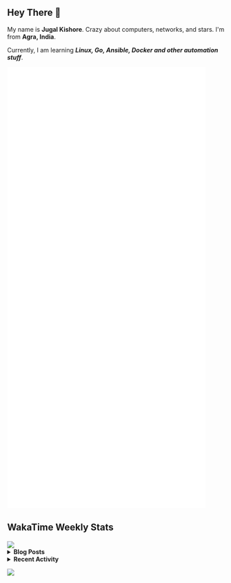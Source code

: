## Hey There 👋

My name is **Jugal Kishore**. Crazy about computers, networks, and stars. I'm from **Agra, India**.

Currently, I am learning ***Linux, Go, Ansible, Docker and other automation stuff***.

[![Header](https://raw.githubusercontent.com/crazyuploader/crazyuploader/master/header.svg "Header")](https://devjugal.com/)

<!--
## Technologies & Tools

![](https://img.shields.io/badge/OS-Linux-informational?style=flat&logo=linux&logoColor=white&color=2bbc8a)
![](https://img.shields.io/badge/OS-Windows-informational?style=flat&logo=windows&logoColor=white&color=2bbc8a)
![](https://img.shields.io/badge/OS-Android-informational?style=flat&logo=android&logoColor=white&color=2bbc8a)

![](https://img.shields.io/badge/Editor-Code-informational?style=flat&logo=visual-studio-code&logoColor=white&color=2bbc8a)
![](https://img.shields.io/badge/Editor-IntelliJ%20IDEA-informational?style=flat&logo=intellij-idea&logoColor=white&color=2bbc8a)
![](https://img.shields.io/badge/Editor-Android%20Studio-informational?style=flat&logo=android-studio&logoColor=white&color=2bbc8a)

![](https://img.shields.io/badge/Code-Python-informational?style=flat&logo=python&logoColor=white&color=2bbc8a)
![](https://img.shields.io/badge/Code-Java-informational?style=flat&logo=java&logoColor=white&color=2bbc8a)
![](https://img.shields.io/badge/Code-JavaScript-informational?style=flat&logo=javascript&logoColor=white&color=2bbc8a)

![](https://img.shields.io/badge/Shell-Bash-informational?style=flat&logo=gnu-bash&logoColor=white&color=2bbc8a)

![](https://img.shields.io/badge/Markup%20Language-Markdown-informational?style=flat&logo=markdown&logoColor=white&color=2bbc8a)
![](https://img.shields.io/badge/Markup%20Language-HTML-informational?style=flat&logo=html5&logoColor=white&color=2bbc8a)

[](https://img.shields.io/badge/JS%20FrameWork-ReactJS-informational?style=flat&logo=react&logoColor=white&color=2bbc8a)

![](https://img.shields.io/badge/Tools-GIT-informational?style=flat&logo=git&logoColor=white&color=2bbc8a)
![](https://img.shields.io/badge/Tools-Docker-informational?style=flat&logo=docker&logoColor=white&color=2bbc8a)

![](https://img.shields.io/badge/CI/CD-GitHub%20Actions-informational?style=flat&logo=github-actions&logoColor=white&color=2bbc8a)
![](https://img.shields.io/badge/CI/CD-Travis%20CI-informational?style=flat&logo=travis-ci&logoColor=white&color=2bbc8a)
![](https://img.shields.io/badge/CI/CD-Circle%20CI-informational?style=flat&logo=circleci&logoColor=white&color=2bbc8a)
![](https://img.shields.io/badge/CI/CD-Semaphore%20CI-informational?style=flat&logo=semaphore-ci&logoColor=white&color=2bbc8a)

![](https://img.shields.io/badge/Cloud-Amazon%20Web%20Services-informational?style=flat&logo=amazon-aws&logoColor=white&color=2bbc8a)
![](https://img.shields.io/badge/Cloud-Microsoft%20Azure-informational?style=flat&logo=microsoft-azure&logoColor=white&color=2bbc8a)

## GitHub Stats

<a href="https://github.com/crazyuploader">
    <img align="center" src="https://crazyuploader-grs.vercel.app/api/top-langs/?username=crazyuploader&hide=C&exclude_repo=Kernel,dragontc,Whyred&langs_count=6&layout=compact" />
</a>

<p>
    <a href="https://github.com/crazyuploader">
        <img align="center" src="https://crazyuploader-grs.vercel.app/api?username=crazyuploader" />
    </a>
</p>

<p>
    <a href="https://github.com/crazyuploader">
        <img align="center" src="https://github-readme-streak-stats.herokuapp.com/?user=crazyuploader" />
    </a>
</p>

--->

## WakaTime Weekly Stats

<a href="https://wakatime.com/@crazyuploader">
    <img align="center" src="https://crazyuploader-grs.vercel.app/api/wakatime?username=crazyuploader" />
</a>

<!--[![Contributions](https://github4life.herokuapp.com/crazyuploader.gif)](https://github4life.herokuapp.com/crazyuploader)-->

<details>
    <summary><b>Blog Posts</b></summary>

<!-- BLOG-POST-LIST:START -->
- [First Post](https://blog.devjugal.com/posts/first-post/)
<!-- BLOG-POST-LIST:END -->
</details>

<details>
    <summary><b>Recent Activity</b></summary>

<!--START_SECTION:activity-->
1. 🎉 Merged PR [#43](https://github.com/crazyuploader/IMDB_TOP_50/pull/43) in [crazyuploader/IMDB_TOP_50](https://github.com/crazyuploader/IMDB_TOP_50)
2. 🎉 Merged PR [#34](https://github.com/crazyuploader/OSL/pull/34) in [crazyuploader/OSL](https://github.com/crazyuploader/OSL)
3. 🎉 Merged PR [#35](https://github.com/crazyuploader/OSL/pull/35) in [crazyuploader/OSL](https://github.com/crazyuploader/OSL)
4. 🎉 Merged PR [#42](https://github.com/crazyuploader/IMDB_TOP_50/pull/42) in [crazyuploader/IMDB_TOP_50](https://github.com/crazyuploader/IMDB_TOP_50)
5. 🎉 Merged PR [#54](https://github.com/crazyuploader/Python/pull/54) in [crazyuploader/Python](https://github.com/crazyuploader/Python)
<!--END_SECTION:activity-->
</details>

![](https://hit.yhype.me/github/profile?user_id=49350241)
<!--<p align="center"><img src="https://quotes-github-readme.vercel.app/api?type=horizontal" /></p>-->
